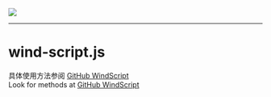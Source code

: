 [![](https://shields.io/badge/wind--script-v0.0.9-719fe3?logo=npm&style=flat)](https://www.npmjs.com/package/wind-script "npm")

---

# wind-script.js
具体使用方法参阅 [GitHub WindScript](https://github.com/Slouchwind/WindScript)  
Look for methods at [GitHub WindScript](https://github.com/Slouchwind/WindScript)